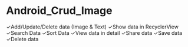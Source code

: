 # Android_Crud_Image

✓Add/Update/Delete data (Image & Text)
✓Show data in RecyclerView 
✓Search Data
✓Sort Data 
✓View data in detail
✓Share data
✓Save data
✓Delete data
